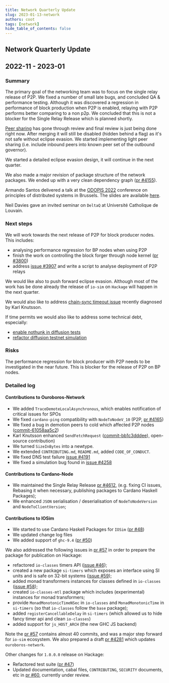 ```yaml
---
title: Network Quarterly Update
slug: 2023-01-13-network
authors: coot
tags: [network]
hide_table_of_contents: false
---
```


## Network Quarterly Update
## 2022-11 - 2023-01

### Summary

The primary goal of the networking team was to focus on the single relay
release of P2P.  We fixed a number of small late bugs, and concluded QA
& performance testing.  Although it was discovered a regression in performance
of  block production when P2P is enabled, relaying with P2P performs better
comparing to a non p2p.  We concluded that this is not a blocker for the Single
Relay Release which is planned shortly.

[Peer sharing][pr #4019] has gone through review and final review is
just being done right now.  After merging it will still be disabled (hidden
behind a flag) as it's not safe without eclipse evasion.  We started
implementing light peer sharing (i.e. include inbound peers into known peer set
of the outbound governor).

We started a detailed eclipse evasion design, it will continue in the next
quarter.

We also made a major revision of package structure of the network packages.  We
ended up with a very clean dependency graph ([pr #4155]).

Armando Santos delivered a talk at the [ODOPIS 2022] conference on principles
of distributed systems in Brussels.  The slides are available [here][ODOPIS-slides].

Neil Davies gave an invited seminar on `DeltaQ` at Université Catholique de
Louvain.

### Next steps

We will work towards the next release of P2P for block producer nodes.  This includes:

* analysing performance regression for BP nodes when using P2P
* finish the work on controlling the block forger through node kernel ([pr #3800])
* address [issue #3907] and write a script to analyse deployment of P2P relays

We would like also to push forward eclipse evasion.   Although most of the work
has be done already the release of `io-sim` on `Hackage` will happen in the
next quarter.

We would also like to address [chain-sync timeout issue][issue #4244] recently
diagnosed by Karl Knutsson.

If time permits we would also like to address some technical debt, especially:

- [enable nothunk in diffusion tests][issue #3387]
- [refactor diffusion testnet simulation][issue #4085]

### Risks

The performance regression for block producer with P2P needs to be investigated
in the near future.  This is blocker for the release of P2P on BP nodes.

### Detailed log

#### Contributions to Ouroboros-Network

- We added `TraceDemoteLocalAsynchronous`, which enables notification of critical issues for SPOs
- We fixed `cardano-ping` compatibility with `NodeToNodeV_10` (P2P, [pr #4165])
- We fixed a bug in demotion peers to cold which affected P2P nodes ([commit-61058aa5c2])
- Karl Knutsson enhanced `SendFetchRequest` ([commit-bb1c3dddee]), open-source contribution)
- We turned `SizeInBytes` into a newtype.
- We extended `CONTRIBUTING.md`, `README.md`, added `CODE_OF_CONDUCT`.
- We fixed DNS test failure [issue #4191]
- We fixed a simulation bug found in [issue #4258]

#### Contributions to Cardano-Node

- We maintained the Single Relay Release [pr #4612], (e.g. fixing CI issues,
  Rebasing it when necessary, publishing packages to Cardano Haskell Packages);
- We enhanced `JSON` serialisation / deserialisation of `NodeToNodeVersion` and `NodeToClientVersion`;

#### Contributions to IOSim

- We started to use Cardano Haskell Packages for `IOSim` ([pr #48])
- We updated change log files
- We added support of `ghc-9.4` ([pr #50])

We also addressed the following issues in [pr #57] in order to prepare the package for publication on Hackage:

- refactored `io-classes` timers API ([issue #46]);
- created a new package `si-timers` which exposes an interface using SI units
  and is safe on 32-bit systems ([issue #59]);
- added monad transformers instances for classes defined in `io-classes` ([issue #58]);
- created `io-classes-mtl` package which includes (experimental) instances for monad transformers;
- provide `MonadMonotonicTimeNSec` in `io-classes` and `MonadMonotonicTime` in `si-timers` (so that `io-classes` follow the `base` package);
- added  `registerCancellableDelay` in `si-timers` (which allowed us to hide fancy timer api and clean `io-classes`)
- added support for `js_HOST_ARCH` (the new GHC JS backend)

Note the [pr #57] contains almost 40 commits, and was a major step forward for
`io-sim` ecosystem.  We also prepared a draft [pr #4281] which updates
`ouroboros-network`.

Other changes for `1.0.0.0` release on Hackage:

- Refactored test suite ([pr #47])
- Updated documentation, cabal files, `CONTRIBUTING`, `SECURITY` documents, etc in [pr #60], currently under review.

[commit-61058aa5c2]: https://github.com/input-output-hk/ouroboros-network/pull/4170/commits/61058aa5c28a144d723aae183d1745552d757334
[commit-bb1c3dddee]: https://github.com/input-output-hk/ouroboros-network/pull/4170/commits/bb1c3dddeea78949f531c144bb4f2669eddf7f47
[issue #3387]: https://github.com/input-output-hk/ouroboros-network/issues/3387
[issue #3907]: https://github.com/input-output-hk/ouroboros-network/issues/3907
[issue #4085]: https://github.com/input-output-hk/ouroboros-network/issues/4085
[issue #4191]: https://github.com/input-output-hk/ouroboros-network/issues/4191
[issue #4244]: https://github.com/input-output-hk/ouroboros-network/issues/4244
[issue #4258]: https://github.com/input-output-hk/ouroboros-network/issues/4258
[issue #46]: https://github.com/input-output-hk/io-sim/issues/46
[issue #58]: https://github.com/input-output-hk/io-sim/issues/58
[issue #59]: https://github.com/input-output-hk/io-sim/issues/59
[pr #3800]: https://github.com/input-output-hk/ouroboros-network/pull/3800
[pr #4019]: https://github.com/input-output-hk/ouroboros-network/pull/4019
[pr #4155]: https://github.com/input-output-hk/ouroboros-network/pull/4155
[pr #4165]: https://github.com/input-output-hk/ouroboros-network/pull/4165
[pr #4281]: https://github.com/input-output-hk/cardano-node/pull/4281
[pr #4612]: https://github.com/input-output-hk/cardano-node/pull/4612
[pr #47]: https://github.com/input-output-hk/io-sim/pull/47
[pr #48]: https://github.com/input-output-hk/io-sim/pull/48
[pr #49]: https://github.com/input-output-hk/io-sim/pull/49
[pr #50]: https://github.com/input-output-hk/io-sim/pull/50
[pr #57]: https://github.com/input-output-hk/io-sim/pull/57
[pr #60]: https://github.com/input-output-hk/io-sim/pull/60
[ODOPIS 2022]: https://sites.uclouvain.be/OPODIS2022/armando-details.html
[ODOPIS-slides]: https://sites.uclouvain.be/OPODIS2022/slides/OPODIS2022-slides-Santos.pdf
